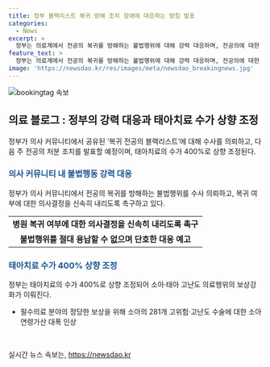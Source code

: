 ```yaml
---
title: 정부 블랙리스트 복귀 방해 조치 장애에 대응하는 방침 발표
categories:
  - News
excerpt: >
  정부는 의료계에서 전공의 복귀를 방해하는 불법행위에 대해 강력 대응하며, 전공의에 대한 처분 조치를 이주 내 발표할 예정이다. 또한, 태아치료 수가를 400%로 상향 조정하는 등 의료계 개혁에도 적극 노력 중이다. 이에 대한 사익에 대해 실거할 예정이며, 의료개혁특별위원회에 의료단체들의 참여를 당부하고 있다.
feature_text: >
  정부는 의료계에서 전공의 복귀를 방해하는 불법행위에 대해 강력 대응하며, 전공의에 대한 처분 조치를 이주 내 발표할 예정이다. 또한, 태아치료 수가를 400%로 상향 조정하는 등 의료계 개혁에도 적극 노력 중이다. 이에 대한 사익에 대해 실거할 예정이며, 의료개혁특별위원회에 의료단체들의 참여를 당부하고 있다.
image: 'https://newsdao.kr/res/images/meta/newsdao_breakingnews.jpg'
---
```


<p><img src="https://newsdao.kr/res/images/meta/newsdao_breakingnews.jpg" alt="bookingtag 속보" /></p>

<h2 data-ke-size="size26">의료 블로그 : 정부의 강력 대응과 태아치료 수가 상향 조정</h2>

<p data-ke-size="size16">정부가 의사 커뮤니티에서 공유된 ‘복귀 전공의 블랙리스트’에 대해 수사를 의뢰하고, 다음 주 전공의 처분 조치를 발표할 예정이며, 태아치료의 수가 400%로 상향 조정된다.</p>

<h3><b><span style="color: #1a5490;">의사 커뮤니티 내 불법행동 강력 대응</span></b></h3>

<p data-ke-size="size16">정부가 의사 커뮤니티에서 전공의 복귀를 방해하는 불법행위를 수사 의뢰하고, 복귀 여부에 대한 의사결정을 신속히 내리도록 촉구하고 있다.</p>

<table>
    <tr>
        <td style="text-align: center; height: 17px;"><b>병원 복귀 여부에 대한 의사결정을 신속히 내리도록 촉구</b></td>
    </tr>
    <tr>
        <td style="text-align: center; height: 17px;"><b>불법행위를 절대 용납할 수 없으며 단호한 대응 예고</b></td>
    </tr>
</table>

<h3><b><span style="color: #1a5490;">태아치료 수가 400% 상향 조정</span></b></h3>

<p data-ke-size="size16">정부는 태아치료의 수가 400%로 상향 조정되어 소아·태아 고난도 의료행위의 보상강화가 이뤄진다.</p>

<ul>
    <li>필수의료 분야의 정당한 보상을 위해 소아의 281개 고위험·고난도 수술에 대한 소아 연령가산 대폭 인상</li>
</ul>

<p data-ke-size="size16">&nbsp;</p>
실시간 뉴스 속보는, <a href="https://newsdao.kr" rel="dofollow">https://newsdao.kr</a>


